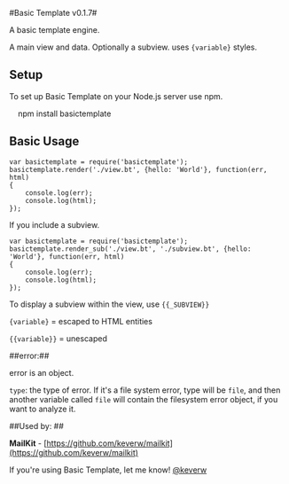 #Basic Template v0.1.7#

A basic template engine.

A main view and data. Optionally a subview. uses `{variable}` styles.

## Setup ##
To set up Basic Template on your Node.js server use npm.

    npm install basictemplate

## Basic Usage ##


```
var basictemplate = require('basictemplate');
basictemplate.render('./view.bt', {hello: 'World'}, function(err, html)
{
    console.log(err);
    console.log(html);
});
```

If you include a subview.

```
var basictemplate = require('basictemplate');
basictemplate.render_sub('./view.bt', './subview.bt', {hello: 'World'}, function(err, html)
{
    console.log(err);
    console.log(html);
});
```

To display a subview within the view, use `{{_SUBVIEW}}`

`{variable}` = escaped to HTML entities

`{{variable}}` = unescaped


##error:##

error is an object. 

`type`: the type of error. If it's a file system error, type will be `file`, and then another variable called `file` will contain the filesystem error object, if you want to analyze it. 

##Used by: ##

**MailKit** - [https://github.com/keverw/mailkit](https://github.com/keverw/mailkit)

If you're using Basic Template, let me know! [@keverw](https://twitter.com/keverw)